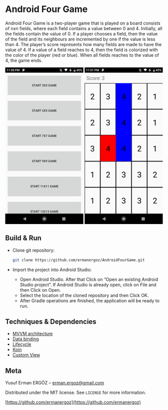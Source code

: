 # Android Four Game

Android Four Game is a two-player game that is played on a board consists of nxn fields, where each field contains a value between 0 and 4. Initially, all the fields contain the value of 0. If a player chooses a field, then the value of the field and its neighbours are incremented by one if the value is less than 4. The player’s score represents how many fields are made to have the value of 4. If a value of a field reaches to 4, then the field is colorized with the color of the player (red or blue). When all fields reaches to the value of 4, the game ends.

<p float="center">
	<img src="https://github.com/ermanergoz/AndroidFourGame/blob/master/resources/ss1.png" height="500">
	<img src="https://github.com/ermanergoz/AndroidFourGame/blob/master/resources/ss2.png" height="500">
</p>

## Build & Run

- Clone git repository:

	```sh
	git clone https://github.com/ermanergoz/AndroidFourGame.git
	```

- Import the project into Android Studio:
	- Open Android Studio. After that Click on “Open an existing Android Studio project”. If Android Studio is already open, click on File and then Click on Open.
	- Select the location of the cloned repository and then Click OK.
	- After Gradle operations are finished, the application will be ready to run.

## Techniques & Dependencies

- [MVVM architecture](https://developer.android.com/jetpack/guide)
- [Data binding](https://developer.android.com/topic/libraries/data-binding)
- [Lifecycle](https://developer.android.com/topic/libraries/architecture/lifecycle)
- [Koin](https://insert-koin.io/)
- [Custom View](https://developer.android.com/training/custom-views/create-view)

## Meta

Yusuf Erman ERGÖZ – erman.ergoz@gmail.com

Distributed under the MIT license. See ``LICENSE`` for more information.

[https://github.com/ermanergoz](https://github.com/ermanergoz)
